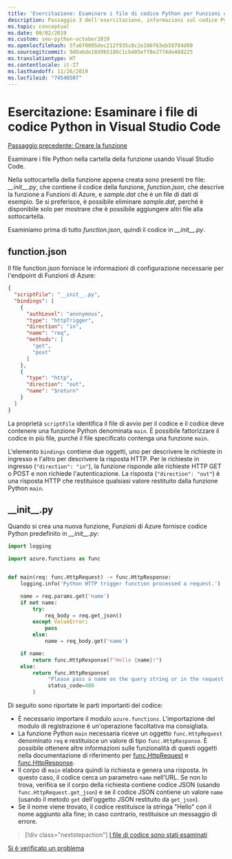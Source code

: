 ```yaml
---
title: 'Esercitazione: Esaminare i file di codice Python per Funzioni di Azure in Visual Studio Code'
description: Passaggio 3 dell'esercitazione, informazioni sul codice Python del modello fornito da Funzioni di Azure.
ms.topic: conceptual
ms.date: 09/02/2019
ms.custom: seo-python-october2019
ms.openlocfilehash: 5fa6f0095dec212f935c8c2e106f63eb58784d00
ms.sourcegitcommit: 9d0a6de18d9b5180c1cb485eff8e2774de48d225
ms.translationtype: HT
ms.contentlocale: it-IT
ms.lasthandoff: 11/26/2019
ms.locfileid: "74540507"
---
```

# <a name="tutorial-examine-the-python-code-files-in-visual-studio-code"></a>Esercitazione: Esaminare i file di codice Python in Visual Studio Code

[Passaggio precedente: Creare la funzione](tutorial-vs-code-serverless-python-02.md)

Esaminare i file Python nella cartella della funzione usando Visual Studio Code.

Nella sottocartella della funzione appena creata sono presenti tre file: *\_\_init\_\_.py*, che contiene il codice della funzione, *function.json*, che descrive la funzione a Funzioni di Azure, e *sample.dat* che è un file di dati di esempio. Se si preferisce, è possibile eliminare *sample.dat*, perché è disponibile solo per mostrare che è possibile aggiungere altri file alla sottocartella.

Esaminiamo prima di tutto *function.json*, quindi il codice in *\_\_init\_\_.py*.

## <a name="functionjson"></a>function.json

Il file function.json fornisce le informazioni di configurazione necessarie per l'endpoint di Funzioni di Azure:

```json
{
  "scriptFile": "__init__.py",
  "bindings": [
    {
      "authLevel": "anonymous",
      "type": "httpTrigger",
      "direction": "in",
      "name": "req",
      "methods": [
        "get",
        "post"
      ]
    },
    {
      "type": "http",
      "direction": "out",
      "name": "$return"
    }
  ]
}
```

La proprietà `scriptFile` identifica il file di avvio per il codice e il codice deve contenere una funzione Python denominata `main`. È possibile fattorizzare il codice in più file, purché il file specificato contenga una funzione `main`.

L'elemento `bindings` contiene due oggetti, uno per descrivere le richieste in ingresso e l'altro per descrivere la risposta HTTP. Per le richieste in ingresso (`"direction": "in"`), la funzione risponde alle richieste HTTP GET o POST e non richiede l'autenticazione. La risposta (`"direction": "out"`) è una risposta HTTP che restituisce qualsiasi valore restituito dalla funzione Python `main`.

## <a name="__init__py"></a>\_\_init\_\_.py

Quando si crea una nuova funzione, Funzioni di Azure fornisce codice Python predefinito in *\_\_init\_\_.py*:

```python
import logging

import azure.functions as func


def main(req: func.HttpRequest) -> func.HttpResponse:
    logging.info('Python HTTP trigger function processed a request.')

    name = req.params.get('name')
    if not name:
        try:
            req_body = req.get_json()
        except ValueError:
            pass
        else:
            name = req_body.get('name')

    if name:
        return func.HttpResponse(f"Hello {name}!")
    else:
        return func.HttpResponse(
             "Please pass a name on the query string or in the request body",
             status_code=400
        )
```

Di seguito sono riportate le parti importanti del codice:

- È necessario importare il modulo `azure.functions`. L'importazione del modulo di registrazione è un'operazione facoltativa ma consigliata.
- La funzione Python `main` necessaria riceve un oggetto `func.HttpRequest` denominato `req` e restituisce un valore di tipo `func.HttpResponse`. È possibile ottenere altre informazioni sulle funzionalità di questi oggetti nella documentazione di riferimento per [func.HttpRequest](/python/api/azure-functions/azure.functions.httprequest?view=azure-python) e [func.HttpResponse](/python/api/azure-functions/azure.functions.httpresponse?view=azure-python).
- Il corpo di `main` elabora quindi la richiesta e genera una risposta. In questo caso, il codice cerca un parametro `name` nell'URL. Se non lo trova, verifica se il corpo della richiesta contiene codice JSON (usando `func.HttpRequest.get_json`) e se il codice JSON contiene un valore `name` (usando il metodo `get` dell'oggetto JSON restituito da `get_json`).
- Se il nome viene trovato, il codice restituisce la stringa "Hello" con il nome aggiunto alla fine; in caso contrario, restituisce un messaggio di errore.

> [!div class="nextstepaction"]
> [I file di codice sono stati esaminati](tutorial-vs-code-serverless-python-04.md)

[Si è verificato un problema](https://www.research.net/r/PWZWZ52?tutorial=vscode-functions-python&step=03-examine-code-files)
